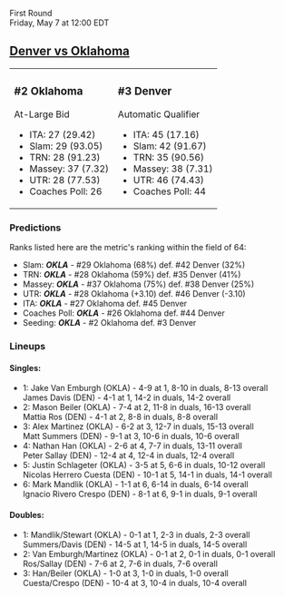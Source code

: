 First Round  
Friday, May 7 at 12:00 EDT
## [Denver vs Oklahoma](https://www.ncaa.com/game/5833376) 

<table><tr><td>  

### #2 Oklahoma  

At-Large Bid  
- ITA: 27 (29.42)  
- Slam: 29 (93.05)  
- TRN: 28 (91.23)  
- Massey: 37 (7.32)  
- UTR: 28 (77.53)  
- Coaches Poll: 26  

</td><td>  

### #3 Denver  

Automatic Qualifier  
- ITA: 45 (17.16)  
- Slam: 42 (91.67)  
- TRN: 35 (90.56)  
- Massey: 38 (7.31)  
- UTR: 46 (74.43)  
- Coaches Poll: 44  

</td></tr></table>  

 ### Predictions  

Ranks listed here are the metric's ranking within the field of 64:  
- Slam: ***OKLA*** - #29 Oklahoma (68%) def. #42 Denver (32%)  
- TRN: ***OKLA*** - #28 Oklahoma (59%) def. #35 Denver (41%)  
- Massey: ***OKLA*** - #37 Oklahoma (75%) def. #38 Denver (25%)  
- UTR: ***OKLA*** - #28 Oklahoma (+3.10) def. #46 Denver (-3.10)  
- ITA: ***OKLA*** - #27 Oklahoma def. #45 Denver  
- Coaches Poll: ***OKLA*** - #26 Oklahoma def. #44 Denver  
- Seeding: ***OKLA*** - #2 Oklahoma def. #3 Denver  

 ### Lineups  

 #### Singles:  
- 1: Jake Van Emburgh (OKLA) - 4-9 at 1, 8-10 in duals, 8-13 overall  
    James Davis (DEN) - 4-1 at 1, 14-2 in duals, 14-2 overall  
- 2: Mason Beiler (OKLA) - 7-4 at 2, 11-8 in duals, 16-13 overall  
    Mattia Ros (DEN) - 4-1 at 2, 8-8 in duals, 8-8 overall  
- 3: Alex Martinez (OKLA) - 6-2 at 3, 12-7 in duals, 15-13 overall  
    Matt Summers (DEN) - 9-1 at 3, 10-6 in duals, 10-6 overall  
- 4: Nathan Han (OKLA) - 2-6 at 4, 7-7 in duals, 13-11 overall  
    Peter Sallay (DEN) - 12-4 at 4, 12-4 in duals, 12-4 overall  
- 5: Justin Schlageter (OKLA) - 3-5 at 5, 6-6 in duals, 10-12 overall  
    Nicolas Herrero Cuesta (DEN) - 10-1 at 5, 14-1 in duals, 14-1 overall  
- 6: Mark Mandlik (OKLA) - 1-1 at 6, 6-14 in duals, 6-14 overall  
    Ignacio Rivero Crespo (DEN) - 8-1 at 6, 9-1 in duals, 9-1 overall  

 #### Doubles:  
- 1: Mandlik/Stewart (OKLA) - 0-1 at 1, 2-3 in duals, 2-3 overall  
    Summers/Davis (DEN) - 14-5 at 1, 14-5 in duals, 14-5 overall  
- 2: Van Emburgh/Martinez (OKLA) - 0-1 at 2, 0-1 in duals, 0-1 overall  
    Ros/Sallay (DEN) - 7-6 at 2, 7-6 in duals, 7-6 overall  
- 3: Han/Beiler (OKLA) - 1-0 at 3, 1-0 in duals, 1-0 overall  
    Cuesta/Crespo (DEN) - 10-4 at 3, 10-4 in duals, 10-4 overall  
